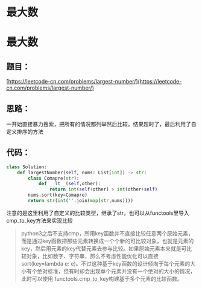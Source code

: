 # 最大数



# 最大数

## 题目：

[https://leetcode-cn.com/problems/largest-number/](https://leetcode-cn.com/problems/largest-number/)

## 思路：

一开始直接暴力搜索，把所有的情况都列举然后比较，结果超时了，最后利用了自定义排序的方法

## 代码：

```python
class Solution:
    def largestNumber(self, nums: List[int]) -> str:
        class Comapre(str):
            def __lt__(self,other):
                return int(self+other) > int(other+self)
        nums.sort(key=Comapre)
        return str(int(''.join(map(str,nums))))
```

注意的是这里利用了自定义的比较类型，继承了str，也可以从functools里导入cmp_to_key方法来实现比较

> python3之后不支持cmp，所用key函数并不直接比较任意两个原始元素，而是通过key函数把那些元素转换成一个个新的可比较对象，也就是元素的key，然后用元素的key代替元素去参与比较。如果原始元素本来就是可比较对象，比如数字、字符串，那么不考虑性能优化可以直接sort(key=lambda e: e)。不过这种基于key函数的设计倾向于每个元素的大小有个绝对标准，但有时却会出现单个元素并没有一个绝对的大小的情况，此时可以使用 functools.cmp_to_key构建基于多个元素的比较函数。
>
